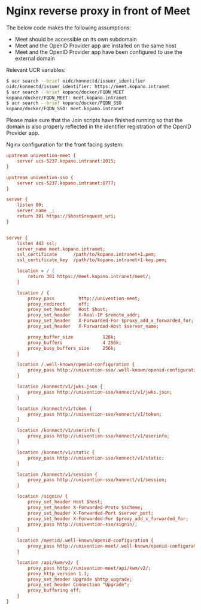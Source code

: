 # Nginx reverse proxy in front of Meet

The below code makes the following assumptions:

- Meet should be accessible on its own subdomain
- Meet and the OpenID Provider app are installed on the same host
- Meet and the OpenID Provider app have been configured to use the external domain

Relevant UCR variables:

```bash
$ ucr search --brief oidc/konnectd/issuer_identifier
oidc/konnectd/issuer_identifier: https://meet.kopano.intranet
$ ucr search --brief kopano/docker/FQDN_MEET
kopano/docker/FQDN_MEET: meet.kopano.intranet
$ ucr search --brief kopano/docker/FQDN_SSO
kopano/docker/FQDN_SSO: meet.kopano.intranet
```

Please make sure that the Join scripts have finished running so that the domain is also properly reflected in the identifier registration of the OpenID Provider app.

Nginx configuration for the front facing system:

```cfg
upstream univention-meet {
    server ucs-5237.kopano.intranet:2015;
}

upstream univention-sso {
    server ucs-5237.kopano.intranet:8777;
}

server {
    listen 80;
    server_name _;
    return 301 https://$host$request_uri;
}


server {
    listen 443 ssl;
    server_name meet.kopano.intranet;
    ssl_certificate      /path/to/kopano.intranet+1.pem;
    ssl_certificate_key  /path/to/kopano.intranet+1-key.pem;

    location = / {
        return 301 https://meet.kopano.intranet/meet/;
    }

    location / {
        proxy_pass         http://univention-meet;
        proxy_redirect     off;
        proxy_set_header   Host $host;
        proxy_set_header   X-Real-IP $remote_addr;
        proxy_set_header   X-Forwarded-For $proxy_add_x_forwarded_for;
        proxy_set_header   X-Forwarded-Host $server_name;

        proxy_buffer_size           128k;
        proxy_buffers               4 256k;
        proxy_busy_buffers_size     256k;
    }

    location /.well-known/openid-configuration {
        proxy_pass http://univention-sso/.well-known/openid-configuration;
    }

    location /konnect/v1/jwks.json {
        proxy_pass http://univention-sso/konnect/v1/jwks.json;
    }

    location /konnect/v1/token {
        proxy_pass http://univention-sso/konnect/v1/token;
    }

    location /konnect/v1/userinfo {
        proxy_pass http://univention-sso/konnect/v1/userinfo;
    }

    location /konnect/v1/static {
        proxy_pass http://univention-sso/konnect/v1/static;
    }

    location /konnect/v1/session {
        proxy_pass http://univention-sso/konnect/v1/session;
    }

    location /signin/ {
        proxy_set_header Host $host;
        proxy_set_header X-Forwarded-Proto $scheme;
        proxy_set_header X-Forwarded-Port $server_port;
        proxy_set_header X-Forwarded-For $proxy_add_x_forwarded_for;
        proxy_pass http://univention-sso/signin/;
    }

    location /meetid/.well-known/openid-configuration {
        proxy_pass http://univention-meet/.well-known/openid-configuration;
    }

    location /api/kwm/v2/ {
        proxy_pass http://univention-meet/api/kwm/v2/;
        proxy_http_version 1.1;
        proxy_set_header Upgrade $http_upgrade;
        proxy_set_header Connection "Upgrade";
        proxy_buffering off;
    }
}
```
